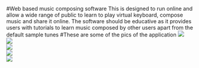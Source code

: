 #Web based music composing software
This is designed to run online and allow a wide range of public to learn to play virtual keyboard, compose music and share it online. The software should be educative as it provides users with tutorials to learn music composed by other users apart from the default sample tunes
#These are some of the pics of the application
![](http://wwww.geekblog.0fees.net/images/1.png)  
![](http://wwww.geekblog.0fees.net/images/2.png)  
![](http://wwww.geekblog.0fees.net/images/3.png)  
![](http://wwww.geekblog.0fees.net/images/4.png)  
![](http://wwww.geekblog.0fees.net/images/5.png)  
